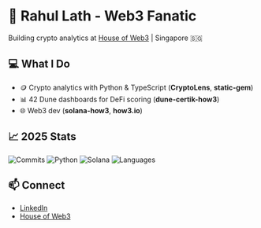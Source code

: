 # 🚀 Rahul Lath - Web3 Fanatic
Building crypto analytics at [House of Web3](https://houseofweb3.io) | Singapore 🇸🇬

## 💻 What I Do
- 🪙 Crypto analytics with Python & TypeScript (**CryptoLens**, **static-gem**)
- 📊 42 Dune dashboards for DeFi scoring (**dune-certik-how3**)
- 🌐 Web3 dev (**solana-how3**, **how3.io**)

## 📈 2025 Stats
![Commits](https://img.shields.io/badge/Commits-165-brightgreen)
![Python](https://img.shields.io/badge/Python-3.9-blue?logo=python)
![Solana](https://img.shields.io/badge/Solana-Web3-green?logo=solana)
![Languages](https://github-readme-stats.vercel.app/api/top-langs/?username=rahullath&layout=compact&theme=dracula)

## 📫 Connect
- [LinkedIn](https://linkedin.com/in/rahullath)
- [House of Web3](https://houseofweb3.io)
